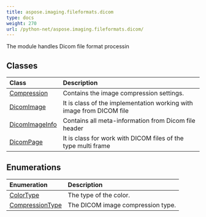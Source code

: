 ```yaml
---
title: aspose.imaging.fileformats.dicom
type: docs
weight: 270
url: /python-net/aspose.imaging.fileformats.dicom/
---
```



The module handles Dicom file format processin

## **Classes**
| **Class** | **Description** |
| :- | :- |
| [Compression](/imaging/python-net/aspose.imaging.fileformats.dicom/compression/) | Contains the image compression settings. |
| [DicomImage](/imaging/python-net/aspose.imaging.fileformats.dicom/dicomimage/) | It is class of the implementation working with image from DICOM file |
| [DicomImageInfo](/imaging/python-net/aspose.imaging.fileformats.dicom/dicomimageinfo/) | Contains all meta-information from Dicom file header |
| [DicomPage](/imaging/python-net/aspose.imaging.fileformats.dicom/dicompage/) | It is class for work with DICOM files of the type multi frame |
## **Enumerations**
| **Enumeration** | **Description** |
| :- | :- |
| [ColorType](/imaging/python-net/aspose.imaging.fileformats.dicom/colortype/) | The type of the color. |
| [CompressionType](/imaging/python-net/aspose.imaging.fileformats.dicom/compressiontype/) | The DICOM image compression type. |
